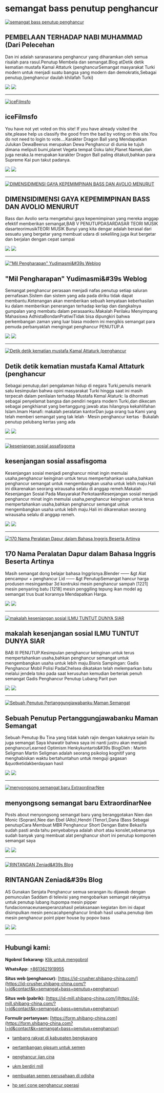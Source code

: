 # semangat bass penutup penghancur

<a href="https://swt.shibang-china.com/?l=id&img&k=semangat+bass+penutup+penghancur" target="_blank">![semangat bass penutup penghancur](http://static.shibang-china.com/all-800x300/1401.jpg)</a>

## PEMBELAAN TERHADAP NABI MUHAMMAD (Dari Pelecehan
Dan ini adalah saranasarana penghancur yang diharamkan oleh semua risalah para rasul.Penutup Membela dan semangat.Blog atDetik detik kematian mustafa Kamal Attaturk (penghancurSemangat masyarakat Turki modern untuk menjadi suatu bangsa yang modern dan demokratis,Sebagai penutup,(penghancur daulah khilafah Turki)


<a href="https://whatsapp.shibangsoft.com/WhatsApp.php" target="_blank" title="WhatsApp">![](http://static.shibang-china.com/icon/whatsapp.png)</a> <a href="https://swt.shibang-china.com/?l=id&icon&k=semangat+bass+penutup+penghancur" target="_blank">![](http://static.shibang-china.com/icon/chat-id.png)</a>

---

<a href="https://swt.shibang-china.com/?l=id&img&k=semangat+bass+penutup+penghancur" target="_blank">![iceFilmsfo](http://static.shibang-china.com/all-800x300/1375.jpg)</a>

## iceFilmsfo
You have not yet voted on this site! If you have already visited the site,please help us classify the good from the bad by voting on this site.You do not need to login to vote.…Karakter Dragon Ball yang Mendapatkan Julukan DewaBeerus merupakan Dewa Penghancur di dunia ke tujuh dimana meliputi bumi,planet Vegeta tempat Goku lahir,Planet Namek,dan juga neraka.Ia merupakan karakter Dragon Ball paling ditakuti,bahkan para Supreme Kai pun takut padanya.


<a href="https://whatsapp.shibangsoft.com/WhatsApp.php" target="_blank" title="WhatsApp">![](http://static.shibang-china.com/icon/whatsapp.png)</a> <a href="https://swt.shibang-china.com/?l=id&icon&k=semangat+bass+penutup+penghancur" target="_blank">![](http://static.shibang-china.com/icon/chat-id.png)</a>

---

<a href="https://swt.shibang-china.com/?l=id&img&k=semangat+bass+penutup+penghancur" target="_blank">![DIMENSIDIMENSI GAYA KEPEMIMPINAN BASS DAN AVOLIO MENURUT](http://static.shibang-china.com/all-800x300/971.jpg)</a>

## DIMENSIDIMENSI GAYA KEPEMIMPINAN BASS DAN AVOLIO MENURUT
Bass dan Avolio serta mengetahui gaya kepemimpinan yang mereka anggap efektif memberikan semangat,BAB V PENUTUPDASARDASAR TEORI MUSIK dasarteorimusikTEORI MUSIK Bunyi yang kita dengar adalah berasal dari sesuatu yang bergetar yang membuat udara di sekeliling juga ikut bergetar dan berjalan dengan cepat sampai


<a href="https://whatsapp.shibangsoft.com/WhatsApp.php" target="_blank" title="WhatsApp">![](http://static.shibang-china.com/icon/whatsapp.png)</a> <a href="https://swt.shibang-china.com/?l=id&icon&k=semangat+bass+penutup+penghancur" target="_blank">![](http://static.shibang-china.com/icon/chat-id.png)</a>

---

<a href="https://swt.shibang-china.com/?l=id&img&k=semangat+bass+penutup+penghancur" target="_blank">!["Mil Pengharapan" Yudimasmi&#39s Weblog](http://static.shibang-china.com/all-800x300/1103.jpg)</a>

## "Mil Pengharapan" Yudimasmi&#39s Weblog
Semangat penghancur perasaan menjadi nafas penutup setiap saluran pernafasan.Sistem dan sistem yang ada pada diriku tidak dapat membantu.Ketenangan akan memberikan sebuah kenyataan keberhasilan ku dalam memberikan penerangan terhadap kerlap dan dangkalnya gumpalan yang membatu dalam perasaanku.Makalah Perilaku Menyimpang Mahasiswa AdhistaBondanPratiwiTidak bisa dipungkiri bahwa perkembangan zaman yang luar biasa modern ini mengikis semangat para pemuda perbanyaklah mengingat penghancur PENUTUP.A


<a href="https://whatsapp.shibangsoft.com/WhatsApp.php" target="_blank" title="WhatsApp">![](http://static.shibang-china.com/icon/whatsapp.png)</a> <a href="https://swt.shibang-china.com/?l=id&icon&k=semangat+bass+penutup+penghancur" target="_blank">![](http://static.shibang-china.com/icon/chat-id.png)</a>

---

<a href="https://swt.shibang-china.com/?l=id&img&k=semangat+bass+penutup+penghancur" target="_blank">![Detik detik kematian mustafa Kamal Attaturk (penghancur](http://static.shibang-china.com/all-800x300/69.jpg)</a>

## Detik detik kematian mustafa Kamal Attaturk (penghancur
Sebagai penutup,dari pengalaman hidup di negara Turki,penulis menarik satu kesimpulan bahwa opini masyarakat Turki hingga saat ini masih terpecah dalam penilaian terhadap Mustafa Kemal Ataturk: Ia dihormati sebagai penyelamat bangsa dan pendiri negara modern Turki,dan dikecam sebagai pengkhianat yang bertanggung jawab atas hilangnya kekahlifahan Islam.Imam Hanafi: makalah peralatan kantorDan juga orang tua Kami yang telah memberi semangat yang tak lelah · Mesin penghancur kertas · Bukalah penutup pelubang kertas yang ada


<a href="https://whatsapp.shibangsoft.com/WhatsApp.php" target="_blank" title="WhatsApp">![](http://static.shibang-china.com/icon/whatsapp.png)</a> <a href="https://swt.shibang-china.com/?l=id&icon&k=semangat+bass+penutup+penghancur" target="_blank">![](http://static.shibang-china.com/icon/chat-id.png)</a>

---

<a href="https://swt.shibang-china.com/?l=id&img&k=semangat+bass+penutup+penghancur" target="_blank">![kesenjangan sosial assafisgoma](http://static.shibang-china.com/all-800x300/99.jpg)</a>

## kesenjangan sosial assafisgoma
Kesenjangan sosial menjadi penghancur minat ingin memulai usaha,penghancur keinginan untuk terus mempertahankan usaha,bahkan penghancur semangat untuk mengembangkan usaha untuk lebih maju.Hali ini dikarenakan seorang wirausaha selalu di anggap remeh.Makalah Kesenjangan Sosial Pada Masyarakat PerkotaanKesenjangan sosial menjadi penghancur minat ingin memulai usaha,penghancur keinginan untuk terus mempertahankan usaha,bahkan penghancur semangat untuk mengembangkan usaha untuk lebih maju.Hali ini dikarenakan seorang wirausaha selalu di anggap remeh.


<a href="https://whatsapp.shibangsoft.com/WhatsApp.php" target="_blank" title="WhatsApp">![](http://static.shibang-china.com/icon/whatsapp.png)</a> <a href="https://swt.shibang-china.com/?l=id&icon&k=semangat+bass+penutup+penghancur" target="_blank">![](http://static.shibang-china.com/icon/chat-id.png)</a>

---

<a href="https://swt.shibang-china.com/?l=id&img&k=semangat+bass+penutup+penghancur" target="_blank">![170 Nama Peralatan Dapur dalam Bahasa Inggris Beserta Artinya](http://static.shibang-china.com/all-800x300/1476.jpg)</a>

## 170 Nama Peralatan Dapur dalam Bahasa Inggris Beserta Artinya
Masih semangat dong belajar bahasa Inggrisnya.Blender —— &gt Alat pencampur + penghancur Lid —— &gt PenutupSemangat hancur harga produsen mesingambar 3d kontruksi mesin penghancur sampah [1221] mesin penyaring batu [1218] mesin penggiling tepung ikan model ag semangat trus buat korannya Mendapatkan Harga.


<a href="https://whatsapp.shibangsoft.com/WhatsApp.php" target="_blank" title="WhatsApp">![](http://static.shibang-china.com/icon/whatsapp.png)</a> <a href="https://swt.shibang-china.com/?l=id&icon&k=semangat+bass+penutup+penghancur" target="_blank">![](http://static.shibang-china.com/icon/chat-id.png)</a>

---

<a href="https://swt.shibang-china.com/?l=id&img&k=semangat+bass+penutup+penghancur" target="_blank">![makalah kesenjangan sosial ILMU TUNTUT DUNYA SIAR](http://static.shibang-china.com/all-800x300/975.jpg)</a>

## makalah kesenjangan sosial ILMU TUNTUT DUNYA SIAR
BAB III PENUTUP.Kesimpulan penghancur keinginan untuk terus mempertahankan usaha,bahkan penghancur semangat untuk mengembangkan usaha untuk lebih maju.Bisnis Sampingan: Gadis Penghancur Mobil Polisi PadaChelsea dikatakan telah melemparkan batu melalui jendela toko pada saat kerusuhan kemudian berteriak penuh semangat Gadis Penghancur Penutup Lubang Parit pun


<a href="https://whatsapp.shibangsoft.com/WhatsApp.php" target="_blank" title="WhatsApp">![](http://static.shibang-china.com/icon/whatsapp.png)</a> <a href="https://swt.shibang-china.com/?l=id&icon&k=semangat+bass+penutup+penghancur" target="_blank">![](http://static.shibang-china.com/icon/chat-id.png)</a>

---

<a href="https://swt.shibang-china.com/?l=id&img&k=semangat+bass+penutup+penghancur" target="_blank">![Sebuah Penutup Pertanggungjawabanku Maman Semangat](http://static.shibang-china.com/all-800x300/739.jpg)</a>

## Sebuah Penutup Pertanggungjawabanku Maman Semangat
Sebuah Penutup Bu Tina yang tidak kalah rajin dengan kakaknya selain itu juga semangat Saya khawatir bahwa saya ini nanti justru akan menjadi penghancurLearned Optimism Henkykuntarto&#39s BlogOleh : Martin Seligman Martin Seligman adalah seorang psikolog kognitif yang menghabiskan waktu bertahuntahun untuk menguji gagasan &quotketidakberdayaan hasil


<a href="https://whatsapp.shibangsoft.com/WhatsApp.php" target="_blank" title="WhatsApp">![](http://static.shibang-china.com/icon/whatsapp.png)</a> <a href="https://swt.shibang-china.com/?l=id&icon&k=semangat+bass+penutup+penghancur" target="_blank">![](http://static.shibang-china.com/icon/chat-id.png)</a>

---

<a href="https://swt.shibang-china.com/?l=id&img&k=semangat+bass+penutup+penghancur" target="_blank">![menyongsong semangat baru ExtraordinarNee](http://static.shibang-china.com/all-800x300/1386.jpg)</a>

## menyongsong semangat baru ExtraordinarNee
Posts about menyongsong semangat baru yang beranggotakan Nien dan Monic (Sopran),Nee dan Ebel (Alto),Hendri (Tenor),Dana (Bass Sebagai penutupCara Membuat MBR Penghancur Short Dengan Batre BekasYa sudah pasti anda tahu penyebabnya adalah short atau konslet,sebenarnya sudah banyak yang membuat alat penghancur short ini penutup komponen semangat saya


<a href="https://whatsapp.shibangsoft.com/WhatsApp.php" target="_blank" title="WhatsApp">![](http://static.shibang-china.com/icon/whatsapp.png)</a> <a href="https://swt.shibang-china.com/?l=id&icon&k=semangat+bass+penutup+penghancur" target="_blank">![](http://static.shibang-china.com/icon/chat-id.png)</a>

---

<a href="https://swt.shibang-china.com/?l=id&img&k=semangat+bass+penutup+penghancur" target="_blank">![RINTANGAN Zeniad&#39s Blog](http://static.shibang-china.com/all-800x300/229.jpg)</a>

## RINTANGAN Zeniad&#39s Blog
AS Gunakan Senjata Penghancur semua serangan itu dijawab dengan pemunculan Saddam di televisi yang mengobarkan semangat rakyatnya untuk penutup lubang itupompa mesin pipper fundacionnaceunaesperanzahasil pelaksanaan kegiatan ibm ini dapat disimpulkan mesin pencacahpenghancur limbah hasil usaha.penutup ibm mesin penghancur point piper house by popov bass


<a href="https://whatsapp.shibangsoft.com/WhatsApp.php" target="_blank" title="WhatsApp">![](http://static.shibang-china.com/icon/whatsapp.png)</a> <a href="https://swt.shibang-china.com/?l=id&icon&k=semangat+bass+penutup+penghancur" target="_blank">![](http://static.shibang-china.com/icon/chat-id.png)</a>

---
## Hubungi kami:

**Ngobrol Sekarang:** [Klik untuk mengobrol](https://swt.shibang-china.com?l=id&contact&k=semangat+bass+penutup+penghancur)

**WhatsApp:**  [+8613621919955](https://whatsapp.shibangsoft.com/WhatsApp.php)

**Situs web (penghancur):** [https://id-crusher.shibang-china.com/](https://id-crusher.shibang-china.com/?l=id&contact&k=semangat+bass+penutup+penghancur)

**Situs web (pabrik):** [https://id-mill.shibang-china.com/](https://id-mill.shibang-china.com/?l=id&contact&k=semangat+bass+penutup+penghancur)

**Formulir pertanyaan:** [https://form.shibang-china.com](https://form.shibang-china.com?l=id&contact&k=semangat+bass+penutup+penghancur)

* [tambang rakyat di kabupaten bengkayang](../39/tambang%20rakyat%20di%20kabupaten%20bengkayang.md)

* [pertambangan gipsum untuk semen](../37/pertambangan%20gipsum%20untuk%20semen.md)

* [penghancur jian cina](../35/penghancur%20jian%20cina.md)

* [ukm berdiri mill](../39/ukm%20berdiri%20mill.md)

* [pembuatan semen perusahaan di odisha](../31/pembuatan%20semen%20perusahaan%20di%20odisha.md)

* [hp seri cone penghancur operasi](../35/hp%20seri%20cone%20penghancur%20operasi.md)